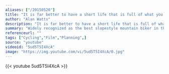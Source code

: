 ```yaml
---
aliases: ["/20150520"]
title: "It is far better to have a short life that is full of what you like doing then a long life spent in miserable way"
author: "Alan Watts"
description: "It is far better to have a short life that is full of what you like doing then a long life spent in miserable way - Alan Watts quotes from GetInspired365.com"
summary: "Widely recognized as the best slopestyle mountain biker in the world, Brandon Semenuk has become the first biker to film a full segment in a single continuous shot. This shot was filmed by the most advanced gyro-stabilized camera system, the GSS C520, mounted to a truck on a custom road built next to a custom trail that took weeks to build. This cinematic achievement required perfect coordination between Semenuk, Anthill Films, & TGR with regard to athleticism, planning, timing & logistics."
referenceurl: ""
tags: ["Cycling","Film","Planning",]
source: "youtube"
videoid: "5ud5T5I4XcA"
image: "https://img.youtube.com/vi/5ud5T5I4XcA/0.jpg"
---
```


{{< youtube 5ud5T5I4XcA >}}

